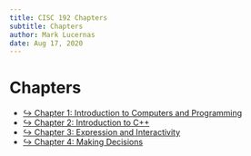 ```yaml
---
title: CISC 192 Chapters
subtitle: Chapters
author: Mark Lucernas
date: Aug 17, 2020
---
```



# Chapters

- [↪ Chapter 1: Introduction to Computers and Programming](chapter-1/index)
- [↪ Chapter 2: Introduction to C++](chapter-2/index)
- [↪ Chapter 3: Expression and Interactivity](chapter-3/index)
- [↪ Chapter 4: Making Decisions](chapter-4/index)

